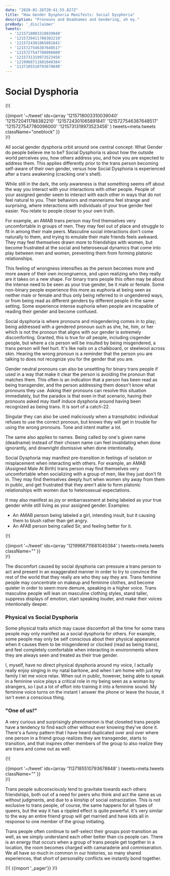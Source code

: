 ```yaml
---
date: "2020-01-26T20:41:55.827Z"
title: "How Gender Dysphoria Manifests: Social Dysphoria"
description: "Pronouns and Deadnames and Gendering, oh my."
preBody: '_disclaimer'
tweets:
  - '1215718003310039040'
  - '1215720411788382210'
  - '1215724301065891841'
  - '1215727546387648517'
  - '1215727547780096000'
  - '1215731319973523456'
  - '1219968711681040384'
  - '1137185510793678848'
---
```


# Social Dysphoria

{!{ <div class="gutter">{{import '~/tweet' ids=(array
  '1215718003310039040'
  '1215720411788382210'
  '1215724301065891841'
  '1215727546387648517'
  '1215727547780096000'
  '1215731319973523456'
) tweets=meta.tweets className="oneblock" }} </div> }!}

All social gender dysphoria orbit around one central concept: What Gender do people believe me to be? Social Dysphoria is about how the outside world perceives you, how others address you, and how you are expected to address them. This applies differently prior to the trans person becoming self-aware of their own gender, versus how Social Dysphoria is experienced after a trans awakening (cracking one's shell).

While still in the dark, the only awareness is that something seems off about the way you interact with your interactions with other people. People of your assigned gender seem to interact with each other in ways that do not feel natural to you. Their behaviors and mannerisms feel strange and surprising, where interactions with individuals of your true gender feel easier. You relate to people closer to your own truth.

For example, an AMAB trans person may find themselves very uncomfortable in groups of men. They may feel out of place and struggle to fit in among their male peers. Masculine social interactions don't come naturally to them, and trying to emulate their male friends feels awkward. They may feel themselves drawn more to friendships with women, but become frustrated at the social and heterosexual dynamics that come into play between men and women, preventing them from forming platonic relationships.

This feeling of wrongness intensifies as the person becomes more and more aware of their own incongruence, and upon realizing who they really are it takes on a new shape. For binary trans people this often may be about the intense need to be seen as your true gender, be it male or female. Some non-binary people experience this more as euphoria at being seen as neither male or female and thus only being referred to in ungendered ways, or from being read as different genders by different people in the same setting. Some experience intense euphoria when people are incapable of reading their gender and become confused.

Social dysphoria is where pronouns and misgendering comes in to play; being addressed with a gendered pronoun such as she, he, him, or her which is not the pronoun that aligns with our gender is extremely discomforting. Granted, this is true for *all* people, including cisgender people, but where a cis person will be insulted by being misgendered, a trans person will feel hurt. It's like nails on a chalkboard, or steelwool across skin. Hearing the wrong pronoun is a reminder that the person you are talking to does not recognize you for the gender that you are.

Gender neutral pronouns can also be unsettling for binary trans people if used in a way that make it clear the person is avoiding the pronoun that matches them. This often is an indication that a person has been read as being transgender, and the person addressing them doesn't know what pronouns they use. Asking their pronouns can resolve this situation immediately, but the paradox is that even in that scenario, having their pronouns asked may itself induce dysphoria around having been recognized as being trans. It is sort of a catch-22.

Singular they can also be used maliciously when a transphobic individual refuses to use the correct pronoun, but knows they will get in trouble for using the wrong pronouns. Tone and intent matter a lot.

The same also applies to names. Being called by one's given name (deadname) instead of their chosen name can feel invalidating when done ignorantly, and downright dismissive when done intentionally.

Social Dysphoria may manifest pre-transition in feelings of isolation or misplacement when interacting with others. For example, an AMAB (Assigned Male At Birth) trans person may find themselves very uncomfortable when socializing with a group of men, like they just don't fit in. They may find themselves deeply hurt when women shy away from them in public, and get frustrated that they aren't able to form platonic relationships with women due to heterosexual expectations.

It may also manifest as joy or embarrassment at being labeled as your true gender while still living as your assigned gender. Examples:

- An AMAB person being labeled a girl, intending insult, but it causing them to blush rather than get angry.
- An AFAB person being called Sir, and feeling better for it.

{!{ <div class="gutter">{{import '~/tweet' ids=(array
  '1219968711681040384'
) tweets=meta.tweets className="" }} </div> }!}

The discomfort caused by social dysphoria can pressure a trans person to act and present in an exaggerated manner in order to try to convince the rest of the world that they really are who they say they are. Trans feminine people may concentrate on makeup and feminine clothes, and become quieter in order to seem more demure, speaking in a higher voice. Trans masculine people will lean on masculine clothing styles, stand taller, suppress displays of emotion, start speaking louder, and make their voices intentionally deeper.

### Physical vs Social Dysphoria

Some physical traits which may cause discomfort all the time for some trans people may only manifest as a social dysphoria for others. For example, some people may only be self conscious about their physical appearance when it causes them to be misgendered or clocked (read as being trans), and feel completely comfortable when interacting in environments where they are always seen and treated as their true gender.

I, myself, have no direct physical dysphoria around my voice, I actually really enjoy singing in my natal baritone, and when I am home with just my family I let me voice relax. When out in public, however, being able to speak in a feminine voice plays a critical role in my being seen as a woman by strangers, so I put a lot of effort into training it into a feminine sound. My feminine voice turns on the instant I answer the phone or leave the house, it isn't even a conscious thing.

### "One of us!"

A very curious and surprisingly phenomenon is that closeted trans people have a tendency to find each other without ever knowing they've done it. There's a funny pattern that I have heard duplicated over and over where one person in a friend group realizes they are transgender, starts to transition, and that inspires other members of the group to also realize they are trans and come out as well.

{!{ <div class="gutter">{{import '~/tweet' ids=(array
  '1137185510793678848'
) tweets=meta.tweets className="" }} </div> }!}

Trans people subconsciously tend to gravitate towards each others friendships, both out of a need for peers who think and act the same as us without judgments, and due to a kinship of social ostracization. This is not exclusive to trans people, of course, the same happens for all types of queers, but the way it has a rippled effect is quite powerful. It's very similar to the way an entire friend group will get married and have kids all in response to one member of the group initiating.

Trans people often continue to self-select their groups post-transition as well, as we simply understand each other better than cis people can. There is an energy that occurs when a group of trans people get together in a location, the room becomes charged with camaraderie and commiseration. We all have so much in common in our histories, so many shared experiences, that short of personality conflicts we instantly bond together.


{!{ {{import '_pager'}} }!}
